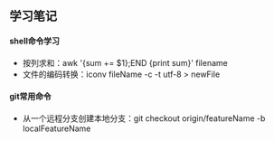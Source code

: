 ## 学习笔记
#### shell命令学习
* 按列求和：awk '{sum += $1};END {print sum}' filename
* 文件的编码转换：iconv fileName -c -t utf-8 > newFile

#### git常用命令
* 从一个远程分支创建本地分支：git checkout origin/featureName -b localFeatureName
